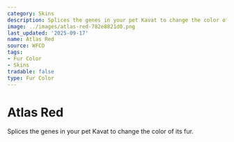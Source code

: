 ```yaml
---
category: Skins
description: Splices the genes in your pet Kavat to change the color of its fur.
image: ../images/atlas-red-782e8821d0.png
last_updated: '2025-09-17'
name: Atlas Red
source: WFCD
tags:
- Fur Color
- Skins
tradable: false
type: Fur Color
---
```


# Atlas Red

Splices the genes in your pet Kavat to change the color of its fur.


